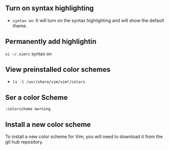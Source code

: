 ## Turn on syntax highlighting
- `syntax on`: It will turn on the syntax highlighting and will show the default theme.

## Permanently add highlightin
`vi ~/.vimrc`
syntax on

## View preinstalled color schemes
- `ls -l /usr/share/vim/vim*/colors`

## Ser a color Scheme
`:colorscheme morning`

## Install a new color scheme
To install a new color scheme for Vim, you will need to download it from the git hub repository.


